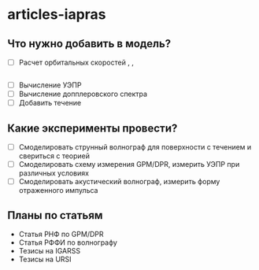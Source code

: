 # articles-iapras

## Что нужно добавить в модель?
- [ ] Расчет орбитальных скоростей 
<img src="https://latex.codecogs.com/svg.latex?\;v_x" title=""/>,
<img src="https://latex.codecogs.com/svg.latex?\;v_y" title=""/>,
<img src="https://latex.codecogs.com/svg.latex?\;v_z" title=""/>

- [ ] Вычисление УЭПР
- [ ] Вычисление допплеровского спектра
- [ ] Добавить течение

## Какие эксперименты провести? 
- [ ] Смоделировать струнный волнограф для поверхности с течением и свериться с теорией
- [ ] Смоделировать схему измерения GPM/DPR, измерить УЭПР при различных условиях
- [ ] Смоделировать акустический волнограф, измерить форму отраженного импульса

## Планы по статьям
- Статья РНФ  по GPM/DPR
- Статья РФФИ по волнографу
- Тезисы на IGARSS
- Тезисы на URSI

